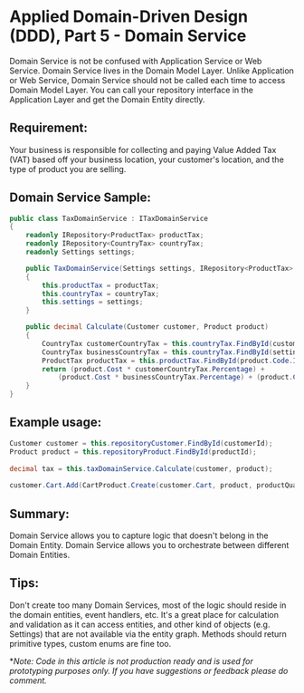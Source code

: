# Applied Domain-Driven Design (DDD), Part 5 - Domain Service

Domain Service is not be confused with Application Service or Web Service. Domain Service lives in the Domain Model Layer. Unlike Application or Web Service, Domain Service should not be called each time to access Domain Model Layer. You can call your repository interface in the Application Layer and get the Domain Entity directly.

## Requirement:

Your business is responsible for collecting and paying Value Added Tax (VAT) based off your business location, your customer's location, and the type of product you are selling.

## Domain Service Sample:

```cs
public class TaxDomainService : ITaxDomainService
{
    readonly IRepository<ProductTax> productTax;
    readonly IRepository<CountryTax> countryTax;
    readonly Settings settings;

    public TaxDomainService(Settings settings, IRepository<ProductTax> productTax, IRepository<CountryTax> countryTax)
    {
        this.productTax = productTax;
        this.countryTax = countryTax;
        this.settings = settings;
    }

    public decimal Calculate(Customer customer, Product product)
    {
        CountryTax customerCountryTax = this.countryTax.FindById(customer.Country.Id);
        CountryTax businessCountryTax = this.countryTax.FindById(settings.BusinessCountry.Id);
        ProductTax productTax = this.productTax.FindById(product.Code.Id);
        return (product.Cost * customerCountryTax.Percentage) + 
            (product.Cost * businessCountryTax.Percentage) + (product.Cost * productTax.Percentage);
    }
}
```

## Example usage:

```cs
Customer customer = this.repositoryCustomer.FindById(customerId);
Product product = this.repositoryProduct.FindById(productId);
 
decimal tax = this.taxDomainService.Calculate(customer, product);
 
customer.Cart.Add(CartProduct.Create(customer.Cart, product, productQuantity, tax));
```

## Summary:

Domain Service allows you to capture logic that doesn't belong in the Domain Entity.
Domain Service allows you to orchestrate between different Domain Entities.

## Tips:

Don't create too many Domain Services, most of the logic should reside in the domain entities, event handlers, etc. 
It's a great place for calculation and validation as it can access entities, and other kind of objects (e.g. Settings) that are not available via the entity graph.
Methods should return primitive types, custom enums are fine too.

**Note: Code in this article is not production ready and is used for prototyping purposes only. If you have suggestions or feedback please do comment.*
